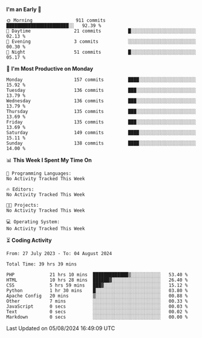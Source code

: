 
<!--START_SECTION:week-->
**I'm an Early 🐤** 

```text
🌞 Morning                911 commits         ███████████████████████░░   92.39 % 
🌆 Daytime                21 commits          █░░░░░░░░░░░░░░░░░░░░░░░░   02.13 % 
🌃 Evening                3 commits           ░░░░░░░░░░░░░░░░░░░░░░░░░   00.30 % 
🌙 Night                  51 commits          █░░░░░░░░░░░░░░░░░░░░░░░░   05.17 % 
```
📅 **I'm Most Productive on Monday** 

```text
Monday                   157 commits         ████░░░░░░░░░░░░░░░░░░░░░   15.92 % 
Tuesday                  136 commits         ███░░░░░░░░░░░░░░░░░░░░░░   13.79 % 
Wednesday                136 commits         ███░░░░░░░░░░░░░░░░░░░░░░   13.79 % 
Thursday                 135 commits         ███░░░░░░░░░░░░░░░░░░░░░░   13.69 % 
Friday                   135 commits         ███░░░░░░░░░░░░░░░░░░░░░░   13.69 % 
Saturday                 149 commits         ████░░░░░░░░░░░░░░░░░░░░░   15.11 % 
Sunday                   138 commits         ████░░░░░░░░░░░░░░░░░░░░░   14.00 % 
```


📊 **This Week I Spent My Time On** 

```text
💬 Programming Languages: 
No Activity Tracked This Week

🔥 Editors: 
No Activity Tracked This Week

🐱‍💻 Projects: 
No Activity Tracked This Week

💻 Operating System: 
No Activity Tracked This Week
```


<!--END_SECTION:week-->

⏳ **Coding Activity**

<!--START_SECTION:alltime-->

```text
From: 27 July 2023 - To: 04 August 2024

Total Time: 39 hrs 39 mins

PHP             21 hrs 10 mins  █████████████▒░░░░░░░░░░░   53.40 %
HTML            10 hrs 28 mins  ██████▓░░░░░░░░░░░░░░░░░░   26.40 %
CSS             5 hrs 59 mins   ███▓░░░░░░░░░░░░░░░░░░░░░   15.12 %
Python          1 hr 30 mins    █░░░░░░░░░░░░░░░░░░░░░░░░   03.80 %
Apache Config   20 mins         ▒░░░░░░░░░░░░░░░░░░░░░░░░   00.88 %
Other           7 mins          ░░░░░░░░░░░░░░░░░░░░░░░░░   00.33 %
JavaScript      0 secs          ░░░░░░░░░░░░░░░░░░░░░░░░░   00.03 %
Text            0 secs          ░░░░░░░░░░░░░░░░░░░░░░░░░   00.02 %
Markdown        0 secs          ░░░░░░░░░░░░░░░░░░░░░░░░░   00.00 %
```

<!--END_SECTION:alltime-->
<!--START_SECTION:date-->

 Last Updated on 05/08/2024 16:49:09 UTC
<!--END_SECTION:date-->
